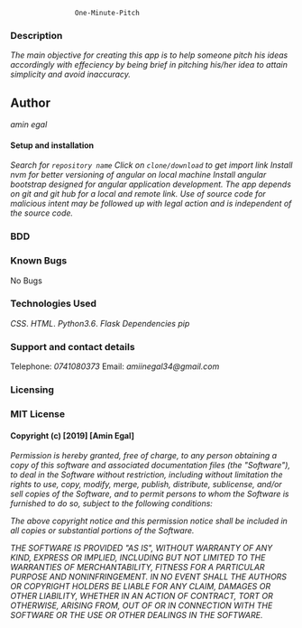                     One-Minute-Pitch
### Description
_The main objective for creating this app is to help someone pitch his ideas accordingly with effeciency by being brief in pitching his/her idea to attain simplicity and avoid inaccuracy._

## Author
_amin egal_

#### Setup and installation
_Search for `repository name`_
_Click on `clone/download` to get import link_
_Install nvm for better versioning of angular on local machine_
_Install angular bootstrap designed for angular application development._
_The app depends on git and git hub for a local and remote link._
_Use of source code for malicious intent may be followed up with legal action and is independent of the source code._

### BDD

### Known Bugs
No Bugs

### Technologies Used
_CSS_.
_HTML_.
_Python3.6_.
_Flask_
_Dependencies_
_pip_
### Support and contact details
Telephone: _0741080373_ 
Email: _amiinegal34@gmail.com_

### Licensing
### MIT License
#### Copyright (c) [2019] [Amin Egal]
_Permission is hereby granted, free of charge, to any person obtaining a copy of this software and associated documentation files (the "Software"), to deal in the Software without restriction, including without limitation the rights to use, copy, modify, merge, publish, distribute, sublicense, and/or sell copies of the Software, and to permit persons to whom the Software is furnished to do so, subject to the following conditions:_

_The above copyright notice and this permission notice shall be included in all copies or substantial portions of the Software._

_THE SOFTWARE IS PROVIDED "AS IS", WITHOUT WARRANTY OF ANY KIND, EXPRESS OR IMPLIED, INCLUDING BUT NOT LIMITED TO THE WARRANTIES OF MERCHANTABILITY, FITNESS FOR A PARTICULAR PURPOSE AND NONINFRINGEMENT. IN NO EVENT SHALL THE AUTHORS OR COPYRIGHT HOLDERS BE LIABLE FOR ANY CLAIM, DAMAGES OR OTHER LIABILITY, WHETHER IN AN ACTION OF CONTRACT, TORT OR OTHERWISE, ARISING FROM, OUT OF OR IN CONNECTION WITH THE SOFTWARE OR THE USE OR OTHER DEALINGS IN THE SOFTWARE._